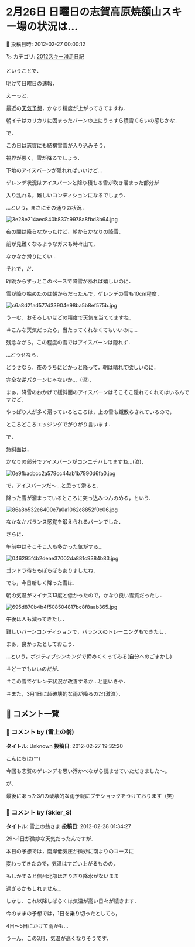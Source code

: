 # 2月26日 日曜日の志賀高原焼額山スキー場の状況は…

📅 投稿日時: 2012-02-27 00:00:12

🏷️ カテゴリ: [2012スキー滑走日記](cca3a0e9524e0203150f790b1fc3c71ad.md)

ということで．


明けて日曜日の速報．





えーっと．


最近の[天気予想](e0808d9a51b4a1025a631b11d8c74292b.md)，かなり精度が上がってきてますね．





朝イチはカリカリに固まったバーンの上にうっすら積雪くらいの感じかな．


で．


この日は志賀にも結構雪雲が入り込みそう．


視界が悪く，雪が降るでしょう．


下地のアイスバーンが隠れればいいけど…


ゲレンデ状況はアイスバーンと降り積もる雪が吹き溜まった部分が


入り乱れる，難しいコンディションになるでしょう．





…という，まさにその通りの状況．




![3e28e214aec840b837c9978a8fbd3b64.jpg](images/3e28e214aec840b837c9978a8fbd3b64.jpg)




夜の間は降らなかったけど，朝からかなりの降雪．


前が見難くなるようなガスも時々出て，


なかなか滑りにくい…





それで，だ．


昨晩からずっとこのペースで降雪があれば嬉しいのに．


雪が降り始めたのは朝からだったんで，ゲレンデの雪も10cm程度．




![c6a8d21ad577d33904e98ba5b8ef575b.jpg](images/c6a8d21ad577d33904e98ba5b8ef575b.jpg)




うーむ．おそろしいほどの精度で天気を当ててますね．


＃こんな天気だったら，当たってくれなくてもいいのに…





残念ながら，この程度の雪ではアイスバーンは隠れず．


…どうせなら．


どうせなら，夜のうちにどかっと降って，朝は晴れて欲しいのに．


完全な逆パターンじゃないか…（涙)．





まぁ，降雪のおかげで緩斜面のアイスバーンはそこそこ隠れてくれてはいるんですけど．


やっぱり人が多く滑っているところは，上の雪も蹴散らされているので，


ところどころエッジングでがりがり言います．





で．


急斜面は．


かなりの部分でアイスバーンがコンニチハしてますね…(泣)．




![0e9fbacbcc2a579cc44ab1b7990d6fa0.jpg](images/0e9fbacbcc2a579cc44ab1b7990d6fa0.jpg)




で，アイスバーンだ～…と思って滑ると．


降った雪が溜まっているところに突っ込みつんのめる，という．




![86a8b532e6400e7a0a1062c8852f0c06.jpg](images/86a8b532e6400e7a0a1062c8852f0c06.jpg)




なかなかバランス感覚を鍛えられるバーンでした．





さらに．


午前中はそこそこ人も多かった気がする…




![046295f4b2deae37002da881c9384b83.jpg](images/046295f4b2deae37002da881c9384b83.jpg)




ゴンドラ待ちもぼちぼちありましたね．





でも，今日新しく降った雪は．


朝の気温がマイナス13度と低かったので，かなり良い雪質だったし．




![695d870b4b4f508504817bc8f8aab365.jpg](images/695d870b4b4f508504817bc8f8aab365.jpg)




午後は人も減ってきたし．


難しいバーンコンディションで，バランスのトレーニングもできたし．


まぁ，良かったとしておこう．


…という，ポジティブシンキングで締めくくってみる(自分へのごまかし)





＃どーでもいいのだが．


＃この雪でゲレンデ状況が改善するか…と思いきや．


＃また，3月1日に超破壊的な雨が降るのだ(激泣）．

## 💬 コメント一覧

### 💬 コメント by (雪上の翁)
**タイトル**: Unknown
**投稿日**: 2012-02-27 19:32:20

こんにちは(^^)

今回も志賀のゲレンデを思い浮かべながら読ませていただきました～。

が、

最後にあった3/1の破壊的な雨予報にプチショックをうけております（笑）

### 💬 コメント by (Skier_S)
**タイトル**: 雪上の翁さま
**投稿日**: 2012-02-28 01:34:27

29～1日が微妙な天気だったんですが．



本日の予想では，南岸低気圧が微妙に南よりのコースに

変わってきたので，気温はすごい上がるものの，

もしかすると信州北部はぎりぎり降水がないまま

過ぎるかもしれません…



しかし．これ以降しばらくは気温が高い日々が続きます．

今のままの予想では，1日を乗り切ったとしても，

4日～5日にかけて雨かも…



うーん．この3月，気温が高くなりそうです．

